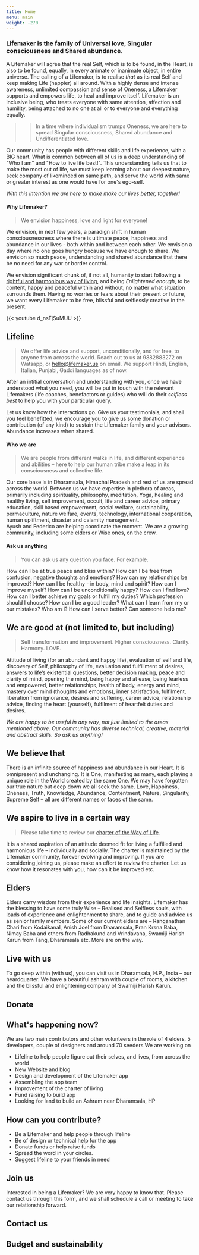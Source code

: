 ```yaml
---
title: Home
menu: main
weight: -270
---
```


### Lifemaker is the family of Universal love, Singular consciousness and Shared abundance. 

A Lifemaker will agree that the real Self, which is to be found, in the Heart, is also to be found, equally, in every animate or inanimate object, in entire universe. The calling of a Lifemaker, is to realise *that* as its real Self and keep making Life (happier) all around. With a highly dense and intense awareness, unlimited compassion and sense of Oneness, a Lifemaker supports and empowers life, to heal and improve itself. Lifemaker is an inclusive being, who treats everyone with same attention, affection and humility, being attached to no one at all or to everyone and everything equally. 

>> In a time where individualism trumps Oneness, we are here to spread Singular consciousness, Shared abundance and Undifferentiated love.

Our community has people with different skills and life experience, with a BIG heart. What is common between all of us is a deep understanding of "Who I am" and "How to live life best!". This understanding tells us that to make the most out of life, we must keep learning about our deepest nature, seek company of likeminded on same path, and serve the world with same or greater interest as one would have for one's ego-self. 

*With this intention we are here to make make our lives better, together!*

#### Why Lifemaker?

> We envision happiness, love and light for everyone!

We envision, in next few years, a paradign shift in human consciousnessness where there is ultimate peace, happiness and abundance in our lives - both within and between each other. We envision a day where no one goes hungry because we have enough to share. We envision so much peace, understanding and shared abundance that there be no need for any war or border control.

We envision significant chunk of, if not all, humanity to start following a [rightful and harmonious way of living](https://docs.google.com/document/d/18AtEj2GhpBe9REYUvQ999nMklHZq1RohGEOhM0OhqQ0), and being *Enlightened enough*, to be content, happy and peaceful within and without, no matter what situation surrounds them. Having no worries or fears about their present or future, we want every Lifemaker to be free, blissful and selflessly creative in the present.

{{< youtube d_nsFjSuMUU >}}

## Lifeline

> We offer life advice and support, unconditionally, and for free, to anyone from across the world. Reach out to us at 9882883272 on Watsapp, or hello@lifemaker.us on email. We support Hindi, English, Italian, Punjabi, Gaddi languages as of now.

After an intitial conversation and understanding with you, once we have understood what you need, you will be put in touch with the relevant Lifemakers (life coaches, benefactors or guides) who will do their *selfless best* to help you with your particular query.  

Let us know how the interactions go. Give us your testimonials, and shall you feel benefitted, we encourage you to give us some donation or contribution (of any kind) to sustain the Lifemaker family and your advisors. Abundance increases when shared.

#### Who we are

> We are people from different walks in life, and different experience and abilities – here to help our human tribe make a leap in its consciousness and collective life. 

Our core base is in Dharamsala, Himachal Pradesh and rest of us are spread across the world. Between us we have expertise in plethora of areas, primarily including spirituality, philosophy, meditation, Yoga, healing and healthy living, self improvement, occult, life and career advice, primary education, skill based empowerment, social welfare, sustainability, permaculture, nature welfare, events, technology, international cooperation, human upliftment, disaster and calamity management.  
Ayush and Federico are helping coordinate the moment. We are a growing community, including some elders or Wise ones, on the crew.


#### Ask us anything

> You can ask us any question you face. For example.

How can I be at true peace and bliss within? How can I be free from confusion, negative thoughts and emotions? How can my relationships be improved?  How can I be healthy - in body, mind and spirit? How can I improve myself? How can I be unconditionally happy? How can I find love? How can I better achieve my goals or fulfill my duties? Which profession should I choose? How can I be a good leader? What can I learn from my or our mistakes? Who am I? How can I serve better? Can someone help me?


## We are good at (not limited to, but including) 

> Self transformation and improvement. Higher consciousness. Clarity. Harmony. LOVE.

Attitude of living (for an abundant and happy life), evaluation of self and life, discovery of Self, philosophy of life, evaluation and fulfillment of desires, answers to life’s existential questions, better decision making, peace and clarity of mind, opening the mind, being happy and at ease, being fearless and empowered, better relationships, health of body, energy and mind, mastery over mind (thoughts and emotions), inner satisfaction, fulfilment, liberation from ignorance, desires and suffering, career advice, relationship advice, finding the heart (yourself), fulfilment of heartfelt duties and desires. 

*We are happy to be useful in any way, not just limited to the areas mentioned above. Our community has diverse technical, creative, material and abstract skills. So ask us anything!*

## We believe that

There is an infinite source of happiness and abundance in our Heart. It is omnipresent and unchanging. It is One, manifesting as many, each playing a unique role in the World created by the same One. We may have forgotten our true nature but deep down we all seek the same. Love, Happiness, Oneness, Truth, Knowledge, Abundance, Contentment, Nature, Singularity, Supreme Self – all are different names or faces of the same.

## We aspire to live in a certain way

> Please take time to review our [charter of the Way of Life](https://docs.google.com/document/d/18AtEj2GhpBe9REYUvQ999nMklHZq1RohGEOhM0OhqQ0).

It is a shared aspiration of an attitude deemed fit for living a fulfilled and harmonious life – individually and socially. The charter is maintained by the Lifemaker community, forever evolving and improving. If you are considering joining us, please make an effort to review the charter. Let us know how it resonates with you, how can it be improved etc.

## Elders

Elders carry wisdom from their experience and life insights. Lifemaker has the blessing to have some truly Wise – Realised and Selfless souls, with loads of experience and enlightenment to share, and to guide and advice us as senior family members. Some of our current elders are – Ranganathan Chari from Kodaikanal, Anish Joel from Dharamsala, Pran Krsna Baba, Nimay Baba and others from Radhakund and Vrindavana, Swamiji Harish Karun from Tang, Dharamsala etc. More are on the way.

## Live with us

To go deep within (with us), you can visit us in Dharamsala, H.P., India – our heardquarter. We have a beautiful ashram with couple of rooms, a kitchen and the blissful and enlightening company of Swamiji Harish Karun.

## Donate

## What's happening now?
We are two main contributors and other volunteers in the role of 4 elders, 5 developers, couple of designers and around 70 seeders
We are working on
* Lifeline to help people figure out their selves, and lives, from across the world
* New Website and blog
* Design and development of the Lifemaker app
* Assembling the app team
* Improvement of the charter of living
* Fund raising to build app
* Looking for land to build an Ashram near Dharamsala, HP

## How can you contribute?
* Be a Lifemaker and help people through lifeline
* Be of design or technical help for the app
* Donate funds or help raise funds
* Spread the word in your circles. 
* Suggest lifeline to your friends in need

## Join us
Interested in being a Lifemaker? We are very happy to know that. Please contact us through this form, and we shall schedule a call or meeting to take our relationship forward.

## Contact us
## Budget and sustainability
